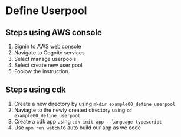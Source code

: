 # Define Userpool

## Steps using AWS console

1. Signin to AWS web console
2. Navigate to Cognito services
3. Select manage userpools
4. Select create new user pool
5. Foolow the instruction.

## Steps using cdk

1. Create a new directory by using `mkdir example00_define_userpool`
2. Naviagte to the newly created directory using `cd example00_define_userpool`
3. Create a cdk app using `cdk init app --language typescript`
4. Use `npm run watch` to auto build our app as we code
